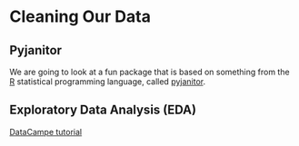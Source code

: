 # Cleaning Our Data


## Pyjanitor

We are going to look at a fun package that is based on something from the [R](https://www.r-project.org) statistical programming language, called [pyjanitor](https://pyjanitor-devs.github.io/pyjanitor/). 

## Exploratory Data Analysis (EDA)

[DataCampe tutorial](https://www.datacamp.com/community/tutorials/exploratory-data-analysis-python)